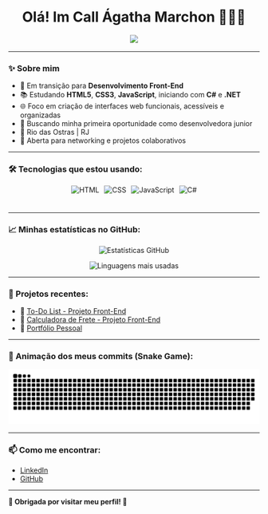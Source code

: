 <h1 align="center"> Olá! Im Call Ágatha Marchon 👩🏼‍💻 </h1>

<p align="center">
<img src="https://readme-typing-svg.herokuapp.com/?lines=Desenvolvedora+Front-End+Junior;HTML+CSS+JavaScript+;Buscando+Minha+Primeira+Vaga+Dev+👩🏼‍💻&center=true&width=500&height=50" />
</p>

---

### ✨ Sobre mim

- 🌱 Em transição para **Desenvolvimento Front-End**
- 📚 Estudando **HTML5**, **CSS3**, **JavaScript**, iniciando com **C#** e **.NET**
- 🌐 Foco em criação de interfaces web funcionais, acessíveis e organizadas
- 🎯 Buscando minha primeira oportunidade como desenvolvedora junior
- 📍  Rio das Ostras | RJ
- 💬 Aberta para networking e projetos colaborativos

---

### 🛠️ Tecnologias que estou usando:

<div style="display: flex; justify-content: center; gap: 10px;">
  <img src="https://cdn.jsdelivr.net/gh/devicons/devicon/icons/html5/html5-original.svg" height="40" alt="HTML" />
  <img src="https://cdn.jsdelivr.net/gh/devicons/devicon/icons/css3/css3-original.svg" height="40" alt="CSS" />
  <img src="https://cdn.jsdelivr.net/gh/devicons/devicon/icons/javascript/javascript-original.svg" height="40" alt="JavaScript" />
  <img src="https://cdn.jsdelivr.net/gh/devicons/devicon/icons/csharp/csharp-original.svg" height="40" alt="C#" />
</div>

---

### 📈 Minhas estatísticas no GitHub:

<p align="center">
  <img src="https://github-readme-stats.vercel.app/api?username=c0deby4g4th4&show_icons=true&theme=blueberry" alt="Estatísticas GitHub" />
</p>

<p align="center">
  <img src="https://github-readme-stats.vercel.app/api/top-langs/?username=c0deby4g4th4&layout=compact&theme=blueberry" alt="Linguagens mais usadas" />
</p>

---

### 🧰 Projetos recentes:

- 📌 [To-Do List - Projeto Front-End](https://github.com/c0deby4g4th4/nome-do-repositorio-to-do-list)
- 📌 [Calculadora de Frete - Projeto Front-End](https://github.com/c0deby4g4th4/Calculadora-de-Frete---Front-End)
- 📌 [Portfólio Pessoal](https://github.com/c0deby4g4th4/Portif-lioInicial)
  
---

### 🐍 Animação dos meus commits (Snake Game):

![Snake animation](https://raw.githubusercontent.com/c0deby4g4th4/c0deby4g4th4/master/dist/github-contribution-grid-snake.svg)

---

### 📫 Como me encontrar:

- [LinkedIn](https://www.linkedin.com/in/ágatha-marchon)
- [GitHub](https://github.com/c0deby4g4th4)

---

 **🌸 Obrigada por visitar meu perfil! 🌸**
